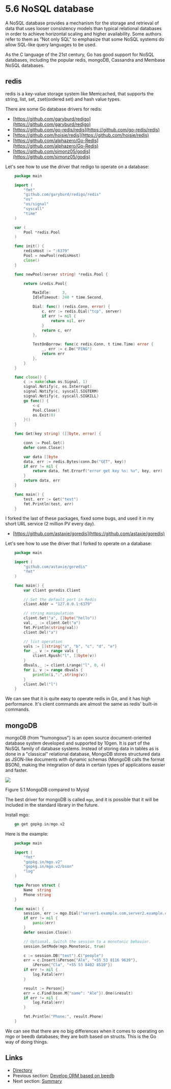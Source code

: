 # 5.6 NoSQL database

A NoSQL database provides a mechanism for the storage and retrieval of data that uses looser consistency models than typical relational databases in order to achieve horizontal scaling and higher availability. Some authors refer to them as "Not only SQL" to emphasize that some NoSQL systems do allow SQL-like query languages to be used.

As the C language of the 21st century, Go has good support for NoSQL databases, including the popular redis, mongoDB, Cassandra and Membase NoSQL databases.

## redis

redis is a key-value storage system like Memcached, that supports the string, list, set, zset\(ordered set\) and hash value types.

There are some Go database drivers for redis:

* [https://github.com/garyburd/redigo](https://github.com/garyburd/redigo)
* [https://github.com/go-redis/redis](https://github.com/go-redis/redis)
* [https://github.com/hoisie/redis](https://github.com/hoisie/redis)
* [https://github.com/alphazero/Go-Redis](https://github.com/alphazero/Go-Redis)
* [https://github.com/simonz05/godis](https://github.com/simonz05/godis)

Let's see how to use the driver that redigo to operate on a database:

```go
    package main

    import (
        "fmt"
        "github.com/garyburd/redigo/redis"
        "os"
        "os/signal"
        "syscall"
        "time"
    )

    var (
        Pool *redis.Pool
    )

    func init() {
        redisHost := ":6379"
        Pool = newPool(redisHost)
        close()
    }

    func newPool(server string) *redis.Pool {

        return &redis.Pool{

            MaxIdle:     3,
            IdleTimeout: 240 * time.Second,

            Dial: func() (redis.Conn, error) {
                c, err := redis.Dial("tcp", server)
                if err != nil {
                    return nil, err
                }
                return c, err
            },

            TestOnBorrow: func(c redis.Conn, t time.Time) error {
                _, err := c.Do("PING")
                return err
            },
        }
    }

    func close() {
        c := make(chan os.Signal, 1)
        signal.Notify(c, os.Interrupt)
        signal.Notify(c, syscall.SIGTERM)
        signal.Notify(c, syscall.SIGKILL)
        go func() {
            <-c
            Pool.Close()
            os.Exit(0)
        }()
    }

    func Get(key string) ([]byte, error) {

        conn := Pool.Get()
        defer conn.Close()

        var data []byte
        data, err := redis.Bytes(conn.Do("GET", key))
        if err != nil {
            return data, fmt.Errorf("error get key %s: %v", key, err)
        }
        return data, err
    }

    func main() {
        test, err := Get("test")
        fmt.Println(test, err)
    }
```

I forked the last of these packages, fixed some bugs, and used it in my short URL service \(2 million PV every day\).

* [https://github.com/astaxie/goredis](https://github.com/astaxie/goredis)

Let's see how to use the driver that I forked to operate on a database:

```go
    package main

    import (
        "github.com/astaxie/goredis"
        "fmt"
    )

    func main() {
        var client goredis.Client

        // Set the default port in Redis
        client.Addr = "127.0.0.1:6379"

        // string manipulation
        client.Set("a", []byte("hello"))
        val, _ := client.Get("a")
        fmt.Println(string(val))
        client.Del("a")

        // list operation
        vals := []string{"a", "b", "c", "d", "e"}
        for _, v := range vals {
            client.Rpush("l", []byte(v))
        }
        dbvals,_ := client.Lrange("l", 0, 4)
        for i, v := range dbvals {
            println(i,":",string(v))
        }
        client.Del("l")
    }
```

We can see that it is quite easy to operate redis in Go, and it has high performance. It's client commands are almost the same as redis' built-in commands.

## mongoDB

mongoDB \(from "humongous"\) is an open source document-oriented database system developed and supported by 10gen. It is part of the NoSQL family of database systems. Instead of storing data in tables as is done in a "classical" relational database, MongoDB stores structured data as JSON-like documents with dynamic schemas \(MongoDB calls the format BSON\), making the integration of data in certain types of applications easier and faster.

![](https://github.com/boekan/build-web-application-with-golang/tree/5d43949b09c6a2cf35b87903aba06669a01a6f35/en/images/5.6.mongodb.png?raw=true)

Figure 5.1 MongoDB compared to Mysql

The best driver for mongoDB is called `mgo`, and it is possible that it will be included in the standard library in the future.

Install mgo:

```go
    go get gopkg.in/mgo.v2
```

Here is the example:

```go
    package main

    import (
        "fmt"
        "gopkg.in/mgo.v2"
        "gopkg.in/mgo.v2/bson"
        "log"
    )

    type Person struct {
        Name  string
        Phone string
    }

    func main() {
        session, err := mgo.Dial("server1.example.com,server2.example.com")
        if err != nil {
            panic(err)
        }
        defer session.Close()

        // Optional. Switch the session to a monotonic behavior.
        session.SetMode(mgo.Monotonic, true)

        c := session.DB("test").C("people")
        err = c.Insert(&Person{"Ale", "+55 53 8116 9639"},
            &Person{"Cla", "+55 53 8402 8510"})
        if err != nil {
            log.Fatal(err)
        }

        result := Person{}
        err = c.Find(bson.M{"name": "Ale"}).One(&result)
        if err != nil {
            log.Fatal(err)
        }

        fmt.Println("Phone:", result.Phone)
    }
```

We can see that there are no big differences when it comes to operating on mgo or beedb databases; they are both based on structs. This is the Go way of doing things.

## Links

* [Directory](preface.md)
* Previous section: [Develop ORM based on beedb](05.5.md)
* Next section: [Summary](05.7.md)


